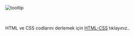 
![tooltip](https://user-images.githubusercontent.com/48285856/147601453-b37d045b-a7d5-41bc-a9cd-82576c4375a7.png)

<br><br>
HTML ve CSS codlarını derlemek için <a href="https://codepen.io/pen/">HTML-CSS</a> tıklayınız..
